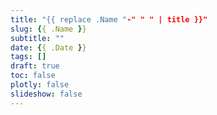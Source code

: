 ```yaml
---
title: "{{ replace .Name "-" " " | title }}"
slug: {{ .Name }}
subtitle: ""
date: {{ .Date }}
tags: []
draft: true
toc: false
plotly: false
slideshow: false
---
```

